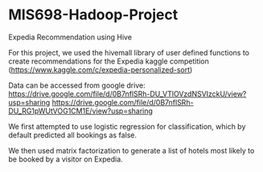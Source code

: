 # MIS698-Hadoop-Project
Expedia Recommendation using Hive

For this project, we used the hivemall library of user defined functions to create recommendations for the 
Expedia kaggle competition (https://www.kaggle.com/c/expedia-personalized-sort)

Data can be accessed from google drive:
https://drive.google.com/file/d/0B7nflSRh-DU_VTlOVzdNSVIzckU/view?usp=sharing
https://drive.google.com/file/d/0B7nflSRh-DU_RG1pWUtVOG1CM1E/view?usp=sharing


We first attempted to use logistic regression for classification, which by default predicted all bookings as false.

We then used matrix factorization to generate a list of hotels most likely to be booked by a visitor on Expedia.